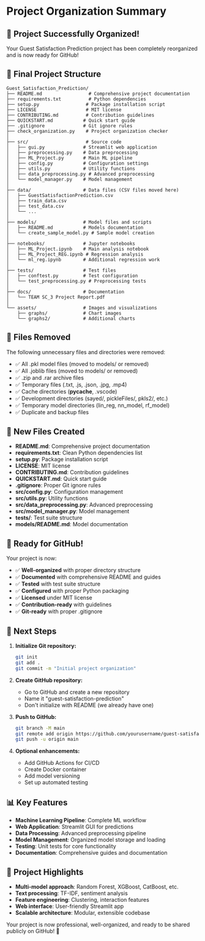 # Project Organization Summary

## 🎉 Project Successfully Organized!

Your Guest Satisfaction Prediction project has been completely reorganized and is now ready for GitHub!

## 📁 Final Project Structure

```
Guest_Satisfaction_Prediction/
├── README.md                 # Comprehensive project documentation
├── requirements.txt          # Python dependencies
├── setup.py                 # Package installation script
├── LICENSE                  # MIT license
├── CONTRIBUTING.md          # Contribution guidelines
├── QUICKSTART.md           # Quick start guide
├── .gitignore              # Git ignore rules
├── check_organization.py    # Project organization checker
│
├── src/                     # Source code
│   ├── gui.py              # Streamlit web application
│   ├── preprocessing.py    # Data preprocessing
│   ├── ML_Project.py       # Main ML pipeline
│   ├── config.py           # Configuration settings
│   ├── utils.py            # Utility functions
│   ├── data_preprocessing.py # Advanced preprocessing
│   └── model_manager.py    # Model management
│
├── data/                   # Data files (CSV files moved here)
│   ├── GuestSatisfactionPrediction.csv
│   ├── train_data.csv
│   ├── test_data.csv
│   └── ...
│
├── models/                 # Model files and scripts
│   ├── README.md           # Models documentation
│   └── create_sample_model.py # Sample model creation
│
├── notebooks/              # Jupyter notebooks
│   ├── ML_Project.ipynb    # Main analysis notebook
│   ├── ML_Project_REG.ipynb # Regression analysis
│   └── ml_reg.ipynb        # Additional regression work
│
├── tests/                  # Test files
│   ├── conftest.py         # Test configuration
│   └── test_preprocessing.py # Preprocessing tests
│
├── docs/                   # Documentation
│   └── TEAM SC_3 Project Report.pdf
│
└── assets/                 # Images and visualizations
    ├── graphs/             # Chart images
    └── graphs2/            # Additional charts
```

## 🧹 Files Removed

The following unnecessary files and directories were removed:
- ✅ All .pkl model files (moved to models/ or removed)
- ✅ All .joblib files (moved to models/ or removed)
- ✅ .zip and .rar archive files
- ✅ Temporary files (.txt, .js, .json, .jpg, .mp4)
- ✅ Cache directories (__pycache__, .vscode)
- ✅ Development directories (sayed/, pickleFiles/, pkls2/, etc.)
- ✅ Temporary model directories (lin_reg, nn_model, rf_model)
- ✅ Duplicate and backup files

## 📝 New Files Created

- **README.md**: Comprehensive project documentation
- **requirements.txt**: Clean Python dependencies list
- **setup.py**: Package installation script
- **LICENSE**: MIT license
- **CONTRIBUTING.md**: Contribution guidelines
- **QUICKSTART.md**: Quick start guide
- **.gitignore**: Proper Git ignore rules
- **src/config.py**: Configuration management
- **src/utils.py**: Utility functions
- **src/data_preprocessing.py**: Advanced preprocessing
- **src/model_manager.py**: Model management
- **tests/**: Test suite structure
- **models/README.md**: Model documentation

## 🚀 Ready for GitHub!

Your project is now:
- ✅ **Well-organized** with proper directory structure
- ✅ **Documented** with comprehensive README and guides
- ✅ **Tested** with test suite structure
- ✅ **Configured** with proper Python packaging
- ✅ **Licensed** under MIT license
- ✅ **Contribution-ready** with guidelines
- ✅ **Git-ready** with proper .gitignore

## 🔧 Next Steps

1. **Initialize Git repository:**
   ```bash
   git init
   git add .
   git commit -m "Initial project organization"
   ```

2. **Create GitHub repository:**
   - Go to GitHub and create a new repository
   - Name it "guest-satisfaction-prediction"
   - Don't initialize with README (we already have one)

3. **Push to GitHub:**
   ```bash
   git branch -M main
   git remote add origin https://github.com/yourusername/guest-satisfaction-prediction.git
   git push -u origin main
   ```

4. **Optional enhancements:**
   - Add GitHub Actions for CI/CD
   - Create Docker container
   - Add model versioning
   - Set up automated testing

## 📊 Key Features

- **Machine Learning Pipeline**: Complete ML workflow
- **Web Application**: Streamlit GUI for predictions
- **Data Processing**: Advanced preprocessing pipeline
- **Model Management**: Organized model storage and loading
- **Testing**: Unit tests for core functionality
- **Documentation**: Comprehensive guides and documentation

## 🎯 Project Highlights

- **Multi-model approach**: Random Forest, XGBoost, CatBoost, etc.
- **Text processing**: TF-IDF, sentiment analysis
- **Feature engineering**: Clustering, interaction features
- **Web interface**: User-friendly Streamlit app
- **Scalable architecture**: Modular, extensible codebase

Your project is now professional, well-organized, and ready to be shared publicly on GitHub! 🌟

